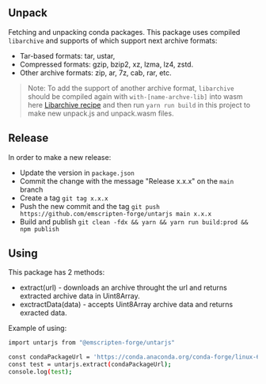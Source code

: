 ## Unpack

Fetching and unpacking conda packages. This package uses compiled `libarchive` and supports of  which support next archive formats:
- Tar-based formats: tar, ustar,
- Compressed formats: gzip, bzip2, xz, lzma, lz4, zstd.
- Other archive formats: zip, ar, 7z, cab, rar, etc.


> Note: To add the support of another archive format,  `libarchive` should be compiled again with `with-[name-archve-lib]` into wasm here [Libarchive recipe](https://github.com/emscripten-forge/recipes/blob/main/recipes/recipes_emscripten/libarchive/build.sh#L11) and then run `yarn run build` in this project to make new unpack.js and unpack.wasm files.

## Release

In order to make a new release:
- Update the version in `package.json`
- Commit the change with the message "Release x.x.x" on the `main` branch
- Create a tag `git tag x.x.x`
- Push the new commit and the tag `git push https://github.com/emscripten-forge/untarjs main x.x.x`
- Build and publish `git clean -fdx && yarn && yarn run build:prod && npm publish`

## Using

This package has 2 methods: 
- extract(url) - downloads an archive throught the url and returns extracted archive data in Uint8Array.
- exctractData(data) - accepts Uint8Array archive data and returns exracted data.

Example of using:
```sh
import untarjs from "@emscripten-forge/untarjs"

const condaPackageUrl = 'https://conda.anaconda.org/conda-forge/linux-64/_libgcc_mutex-0.1-conda_forge.tar.bz2';
const test = untarjs.extract(condaPackageUrl);
console.log(test);
```